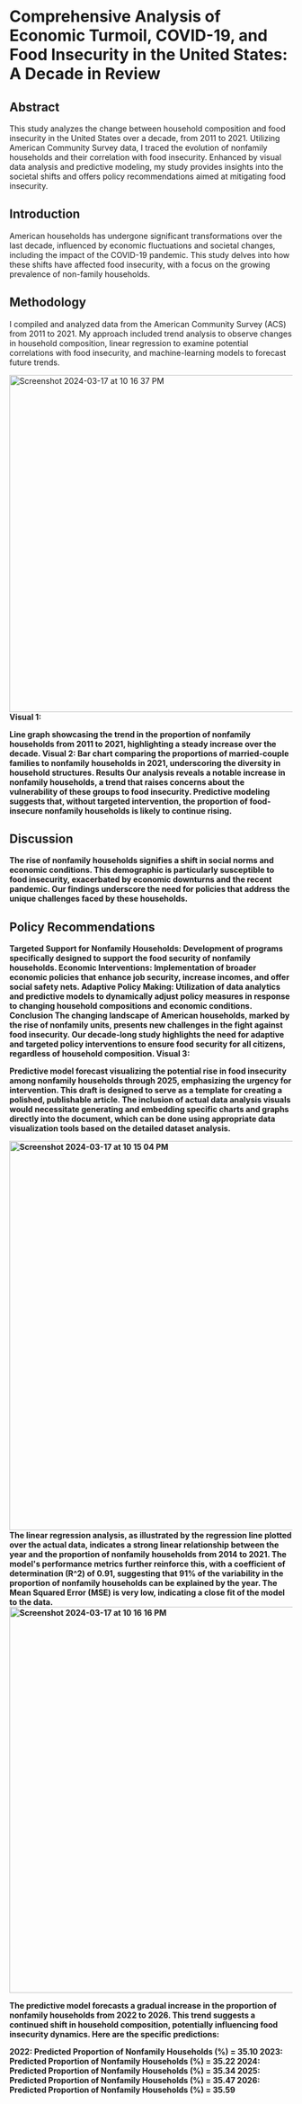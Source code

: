 # Comprehensive Analysis of Economic Turmoil, COVID-19, and Food Insecurity in the United States: A Decade in Review

## Abstract
This study analyzes the change between household composition and food insecurity in the United States over a decade, from 2011 to 2021. Utilizing American Community Survey data, I traced the evolution of nonfamily households and their correlation with food insecurity. Enhanced by visual data analysis and predictive modeling, my study provides insights into the societal shifts and offers policy recommendations aimed at mitigating food insecurity.  

## Introduction 
American households has undergone significant transformations over the last decade, influenced by economic fluctuations and societal changes, including the impact of the COVID-19 pandemic. This study delves into how these shifts have affected food insecurity, with a focus on the growing prevalence of non-family households.  
## Methodology 
I compiled and analyzed data from the American Community Survey (ACS) from 2011 to 2021. My approach included trend analysis to observe changes in household composition, linear regression to examine potential correlations with food insecurity, and machine-learning models to forecast future trends. 

<img width="600" alt="Screenshot 2024-03-17 at 10 16 37 PM" src="https://github.com/kkaufma72/Analysis-turmoil/assets/161071462/3a6ffa38-5d21-40ed-ab5b-7fc587a3b38a">
 <b>Visual 1:<b/> 
  
  Line graph showcasing the trend in the proportion of nonfamily households from 2011 to 2021, highlighting a steady increase over the decade.  Visual 2: Bar chart comparing the proportions of married-couple families to nonfamily households in 2021, underscoring the diversity in household structures.  Results  Our analysis reveals a notable increase in nonfamily households, a trend that raises concerns about the vulnerability of these groups to food insecurity. Predictive modeling suggests that, without targeted intervention, the proportion of food-insecure nonfamily households is likely to continue rising.  
 
 ## Discussion  
 The rise of nonfamily households signifies a shift in social norms and economic conditions. This demographic is particularly susceptible to food insecurity, exacerbated by economic downturns and the recent pandemic. Our findings underscore the need for policies that address the unique challenges faced by these households.  
 
 ## Policy Recommendations  
 Targeted Support for Nonfamily Households: Development of programs specifically designed to support the food security of nonfamily households. Economic Interventions: Implementation of broader economic policies that enhance job security, increase incomes, and offer social safety nets. Adaptive Policy Making: Utilization of data analytics and predictive models to dynamically adjust policy measures in response to changing household compositions and economic conditions. Conclusion  The changing landscape of American households, marked by the rise of nonfamily units, presents new challenges in the fight against food insecurity. Our decade-long study highlights the need for adaptive and targeted policy interventions to ensure food security for all citizens, regardless of household composition.  <b>Visual 3:</b>  
 
 Predictive model forecast visualizing the potential rise in food insecurity among nonfamily households through 2025, emphasizing the urgency for intervention.  This draft is designed to serve as a template for creating a polished, publishable article. The inclusion of actual data analysis visuals would necessitate generating and embedding specific charts and graphs directly into the document, which can be done using appropriate data visualization tools based on the detailed dataset analysis.



<img width="693" alt="Screenshot 2024-03-17 at 10 15 04 PM" src="https://github.com/kkaufma72/Analysis-turmoil/assets/161071462/83d391ff-0308-4b66-82f3-dcee7de0612b">
The linear regression analysis, as illustrated by the regression line plotted over the actual data, indicates a strong linear relationship between the year and the proportion of nonfamily households from 2014 to 2021. The model's performance metrics further reinforce this, with a coefficient of determination (R^2) of 0.91, suggesting that 91% of the variability in the proportion of nonfamily households can be explained by the year. The Mean Squared Error (MSE) is very low, indicating a close fit of the model to the data.
<img width="687" alt="Screenshot 2024-03-17 at 10 16 16 PM" src="https://github.com/kkaufma72/Analysis-turmoil/assets/161071462/a9912226-c1b5-45fd-b3e5-1d103c80cdd4">

The predictive model forecasts a gradual increase in the proportion of nonfamily households from 2022 to 2026. This trend suggests a continued shift in household composition, potentially influencing food insecurity dynamics. Here are the specific predictions:

2022: Predicted Proportion of Nonfamily Households (%) = 35.10
2023: Predicted Proportion of Nonfamily Households (%) = 35.22
2024: Predicted Proportion of Nonfamily Households (%) = 35.34
2025: Predicted Proportion of Nonfamily Households (%) = 35.47
2026: Predicted Proportion of Nonfamily Households (%) = 35.59
